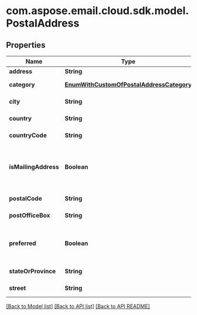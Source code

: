 
# com.aspose.email.cloud.sdk.model.PostalAddress

## Properties
Name | Type | Description | Notes
------------ | ------------- | ------------- | -------------
**address** | **String** | Address.              |  [optional]
**category** | [**EnumWithCustomOfPostalAddressCategory**](EnumWithCustomOfPostalAddressCategory.md) | Address category.              |  [optional]
**city** | **String** | Address&#39;s city.              |  [optional]
**country** | **String** | Address&#39;s country.              |  [optional]
**countryCode** | **String** | Country code.              |  [optional]
**isMailingAddress** | **Boolean** | Defines whether address may be used for mailing.              | 
**postalCode** | **String** | Postal code.              |  [optional]
**postOfficeBox** | **String** | Post Office box.              |  [optional]
**preferred** | **Boolean** | Defines whether postal address is preferred.              | 
**stateOrProvince** | **String** | Address&#39;s region.              |  [optional]
**street** | **String** | Address&#39;s street.              |  [optional]


    
    


    
    


    
    


    
    


    
    


    
    


    
    


    
    


    
    


    
    


    
    


[[Back to Model list]](README.md#documentation-for-models) [[Back to API list]](README.md#documentation-for-api-endpoints) [[Back to API README]](README.md)

